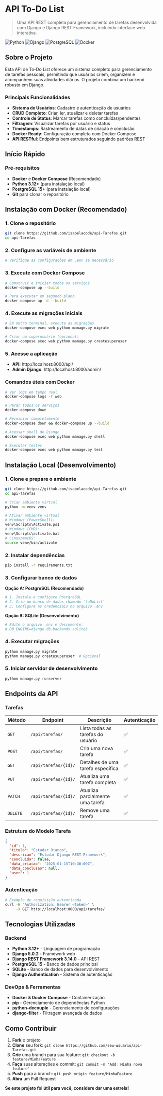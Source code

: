 #  API To-Do List

> Uma API REST completa para gerenciamento de tarefas desenvolvida com Django e Django REST Framework, incluindo interface web interativa.

![Python](https://img.shields.io/badge/Python-3.12%2B-blue)
![Django](https://img.shields.io/badge/Django-5.0.2-green)
![PostgreSQL](https://img.shields.io/badge/PostgreSQL-15-blue)
![Docker](https://img.shields.io/badge/Docker-Supported-blue)

## Sobre o Projeto

Esta API de To-Do List oferece um sistema completo para gerenciamento de tarefas pessoais, permitindo que usuários criem, organizem e acompanhem suas atividades diárias. O projeto combina um backend robusto em Django.

### Principais Funcionalidades

- **Sistema de Usuários**: Cadastro e autenticação de usuários
- **CRUD Completo**: Criar, ler, atualizar e deletar tarefas
- **Controle de Status**: Marcar tarefas como concluídas/pendentes
- **Filtragem**: Visualizar tarefas por usuário e status
- **Timestamps**: Rastreamento de datas de criação e conclusão
- **Docker Ready**: Configuração completa com Docker Compose
- **API RESTful**: Endpoints bem estruturados seguindo padrões REST

## Início Rápido

### Pré-requisitos

-  **Docker** e **Docker Compose** (Recomendado)
- **Python 3.12+** (para instalação local)
- **PostgreSQL 15+** (para instalação local)
- **Git** para clonar o repositório

## Instalação com Docker (Recomendado)

### 1️. Clone o repositório
```bash
git clone https://github.com/isabelacode/api-Tarefas.git
cd api-Tarefas
```

### 2️. Configure as variáveis de ambiente
```bash
# Verifique as configurações em .env se necessário
```

### 3. Execute com Docker Compose
```bash
# Construir e iniciar todos os serviços
docker-compose up --build

# Para executar em segundo plano
docker-compose up -d --build
```

### 4️. Execute as migrações iniciais
```bash
# Em outro terminal, execute as migrações
docker-compose exec web python manage.py migrate

# Criar um superusuário (opcional)
docker-compose exec web python manage.py createsuperuser
```

### 5️. Acesse a aplicação
-  **API**: http://localhost:8000/api/
- **Admin Django**: http://localhost:8000/admin/

###  Comandos úteis com Docker

```bash
# Ver logs em tempo real
docker-compose logs -f web

# Parar todos os serviços
docker-compose down

# Reiniciar completamente
docker-compose down && docker-compose up --build

# Acessar shell do Django
docker-compose exec web python manage.py shell

# Executar testes
docker-compose exec web python manage.py test
```

## Instalação Local (Desenvolvimento)

### 1️. Clone e prepare o ambiente
```bash
git clone https://github.com/isabelacode/api-Tarefas.git
cd api-Tarefas

# Criar ambiente virtual
python -m venv venv

# Ativar ambiente virtual
# Windows (PowerShell):
venv\Scripts\Activate.ps1
# Windows (CMD):
venv\Scripts\activate.bat
# Linux/macOS:
source venv/bin/activate
```

### 2️.  Instalar dependências
```bash
pip install -r requirements.txt
```

### 3️. Configurar banco de dados

**Opção A: PostgreSQL (Recomendado)**
```bash
# 1. Instale e configure PostgreSQL
# 2. Crie um banco de dados chamado 'toDoList'
# 3. Configure as credenciais no arquivo .env
```

**Opção B: SQLite (Desenvolvimento)**
```bash
# Edite o arquivo .env e descomente:
# DB_ENGINE=django.db.backends.sqlite3
```

### 4️. Executar migrações
```bash
python manage.py migrate
python manage.py createsuperuser  # Opcional
```

### 5️. Iniciar servidor de desenvolvimento
```bash
python manage.py runserver
```

##  Endpoints da API

### Tarefas
| Método | Endpoint | Descrição | Autenticação |
|--------|----------|-----------|--------------|
| `GET` | `/api/tarefas/` | Lista todas as tarefas do usuário | ✅ |
| `POST` | `/api/tarefas/` | Cria uma nova tarefa | ✅ |
| `GET` | `/api/tarefas/{id}/` | Detalhes de uma tarefa específica | ✅ |
| `PUT` | `/api/tarefas/{id}/` | Atualiza uma tarefa completa | ✅ |
| `PATCH` | `/api/tarefas/{id}/` | Atualiza parcialmente uma tarefa | ✅ |
| `DELETE` | `/api/tarefas/{id}/` | Remove uma tarefa | ✅ |

###  Estrutura do Modelo Tarefa
```json
{
  "id": 1,
  "titulo": "Estudar Django",
  "descricao": "Estudar Django REST Framework",
  "concluida": false,
  "data_criacao": "2025-01-15T10:30:00Z",
  "data_conclusao": null,
  "user": 1
}
```

###  Autenticação
```bash
# Exemplo de requisição autenticada
curl -H "Authorization: Bearer <token>" \
     -X GET http://localhost:8000/api/tarefas/
```

## Tecnologias Utilizadas

### Backend
- **Python 3.12+** - Linguagem de programação
- **Django 5.0.2** - Framework web
- **Django REST Framework 3.14.0** - API REST
- **PostgreSQL 15** - Banco de dados principal
- **SQLite** - Banco de dados para desenvolvimento
- **Django Authentication** - Sistema de autenticação



### DevOps & Ferramentas
- **Docker & Docker Compose** - Containerização
- **pip** - Gerenciamento de dependências Python
- **python-decouple** - Gerenciamento de configurações
- **django-filter** - Filtragem avançada de dados


## Como Contribuir

1. **Fork** o projeto
2. **Clone** seu fork: `git clone https://github.com/seu-usuario/api-Tarefas.git`
3. **Crie** uma branch para sua feature: `git checkout -b feature/MinhaFeature`
4. **Faça** suas alterações e commit: `git commit -m 'Add: Minha nova feature'`
5. **Push** para a branch: `git push origin feature/MinhaFeature`
6. **Abra** um Pull Request


**Se este projeto foi útil para você, considere dar uma estrela!** 





